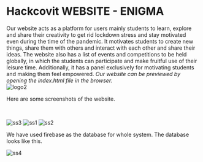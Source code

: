 # Hackcovit WEBSITE - ENIGMA
Our website acts as a platform for users mainly students to learn, explore and share their creativity to get rid lockdown stress and stay motivated even during the time of the pandemic. It motivates students to create new things, share them with others and interact with each other and share their ideas. The website also has a list of events and competitions to be held globally, in which the students can participate and make fruitful use of their leisure time. Additionally, it has a panel exclusively for motivating students and making them feel empowered. *Our website can be previewed by opening the index.html file in the browser.*
<br>
![logo2](https://user-images.githubusercontent.com/54997083/126055530-ee35d43c-7fc8-4674-87bd-5537b77cf9ed.png)



Here are some screenshots of the website.

<br>

![ss3](https://user-images.githubusercontent.com/54997083/126055539-cacdd2c3-848a-4b48-a09b-1b1c6ef40b4f.JPG)
![ss1](https://user-images.githubusercontent.com/54997083/126055543-0d160457-d00d-42ed-8b83-610fff96dac4.JPG)
![ss2](https://user-images.githubusercontent.com/54997083/126055545-799a7df7-113b-4de5-8d48-b57d827f5dce.JPG)



We have used firebase as the database for whole system. The database looks like this.

![ss4](https://user-images.githubusercontent.com/54997083/126055595-4f3685d0-2fff-40bf-be6a-53b2fa163bc2.JPG)


